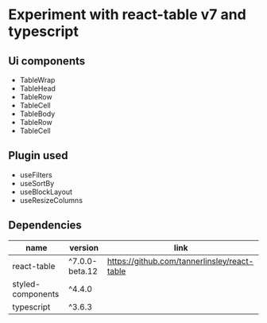# Experiment with react-table v7 and typescript

## Ui components

- TableWrap
- TableHead
- TableRow
- TableCell
- TableBody
- TableRow
- TableCell

## Plugin used

- useFilters
- useSortBy
- useBlockLayout
- useResizeColumns

## Dependencies

| name              | version        | link                                         |
| ----------------- | -------------- | -------------------------------------------- |
| react-table       | ^7.0.0-beta.12 | https://github.com/tannerlinsley/react-table |
| styled-components | ^4.4.0         |                                              |
| typescript        | ^3.6.3         |                                              |
